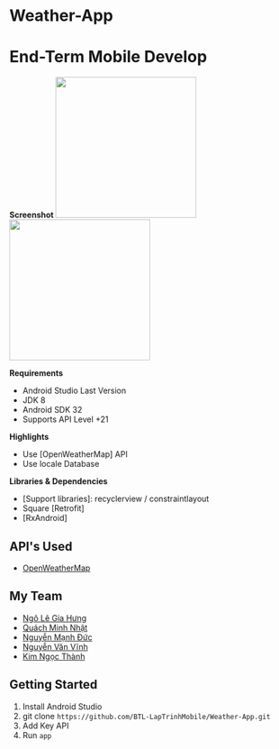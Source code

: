 # Weather-App
# End-Term Mobile Develop

**Screenshot**
[<img src="https://i.ibb.co/4PyRWSc/Screenshot-20220627-020429.png" width=250>](https://i.ibb.co/4PyRWSc/Screenshot-20220627-020429.png)
[<img src="https://i.ibb.co/0ydvdkH/Screenshot-20220627-020657.png" width=250>](https://i.ibb.co/0ydvdkH/Screenshot-20220627-020657.png)

**Requirements**
- Android Studio Last Version
- JDK 8
- Android SDK 32
- Supports API Level +21

**Highlights**
- Use [OpenWeatherMap] API
- Use locale Database


**Libraries & Dependencies**
- [Support libraries]: recyclerview / constraintlayout
- Square [Retrofit]
- [RxAndroid]

## API's Used
- [OpenWeatherMap](https://openweathermap.org/api)

## My Team
* [Ngô Lê Gia Hưng ](https://www.facebook.com/Ryn.super)
* [Quách Minh Nhật ](https://www.facebook.com/rum.quach.3)
* [Nguyễn Mạnh Đức ](https://www.facebook.com/taurusfbi04)
* [Nguyễn Văn Vĩnh ](https://www.facebook.com/vinh2310)
* [Kim Ngọc Thành ](https://www.facebook.com/profile.php?id=100012373143221)


## Getting Started
1. Install Android Studio
2. git clone `https://github.com/BTL-LapTrinhMobile/Weather-App.git`
5. Add Key API
6. Run `app`

